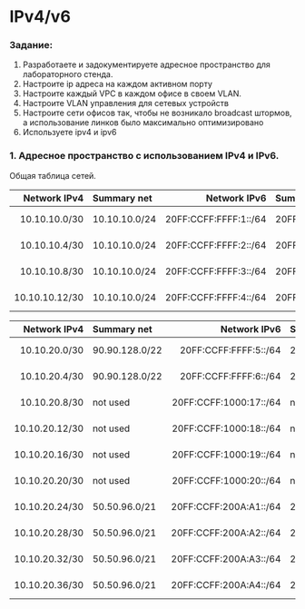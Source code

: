 #  IPv4/v6

###  Задание:

1. Разработаете и задокументируете адресное пространство для лабораторного стенда.
2. Настроите ip адреса на каждом активном порту
3. Настроите каждый VPC в каждом офисе в своем VLAN.
4. Настроите VLAN управления для сетевых устройств
5. Настроите сети офисов так, чтобы не возникало broadcast штормов, а использование линков было максимально оптимизировано
6. Используете ipv4 и ipv6


###  1. Адресное пространство с использованием IPv4 и IPv6.


  Общая таблица сетей.

| Network IPv4     | Summary net    | Network IPv6             | Summary net         | Description   | Eq&port         |
|-----------------:|:---------------|-------------------------:|:--------------------|:-------------:|-----------------|
| 10.10.10.0/30   | 10.10.10.0/24 | 20FF:CCFF:FFFF:1::/64    | 20FF:CCFF:FFFF::/48 | AS 520   | R17e0/1 R18e0/1 |
| 10.10.10.4/30   | 10.10.10.0/24 | 20FF:CCFF:FFFF:2::/64    | 20FF:CCFF:FFFF::/48 | AS 520    | R17e0/2 R19e0/2 |
| 10.10.10.8/30   | 10.10.10.0/24 | 20FF:CCFF:FFFF:3::/64    | 20FF:CCFF:FFFF::/48 | AS 520    | R18e0/2 R20e0/2 |
| 10.10.10.12/30  | 10.10.10.0/24 | 20FF:CCFF:FFFF:4::/64    | 20FF:CCFF:FFFF::/48 | AS 520    | R19e0/1 R20e0/1 |

| Network IPv4     | Summary net    | Network IPv6             | Summary net         | Description   | Eq&port         |
|-----------------:|:---------------|-------------------------:|:--------------------|:-------------:|-----------------|
| 10.10.20.0/30   | 90.90.128.0/22 | 20FF:CCFF:FFFF:5::/64    | 20FF:CCFF:FFFF::/48 | ISP network   | R17e0/3 R20e0/3 |
| 10.10.20.4/30   | 90.90.128.0/22 | 20FF:CCFF:FFFF:6::/64    | 20FF:CCFF:FFFF::/48 | ISP network   | R18e0/3 R19e0/3 |
| 10.10.20.8/30   | not used       | 20FF:CCFF:1000:17::/64   | not used            | to Internet   | R5e0/0  R17e0/0 |
| 10.10.20.12/30   | not used       | 20FF:CCFF:1000:18::/64   | not used            | to Internet   | R9e0/0  R18e0/0 |
| 10.10.20.16/30   | not used       | 20FF:CCFF:1000:19::/64   | not used            | to Internet   | R1e0/0  R19e0/0 |
| 10.10.20.20/30   | not used       | 20FF:CCFF:1000:20::/64   | not used            | to Internet   | R13e0/0 R20e0/0 |
| 10.10.20.24/30    | 50.50.96.0/21  | 20FF:CCFF:200A:A1::/64   | 20FF:CCFF:200A::/48 | Трум-пум      | R9e0/1  R12e0/1 |
| 10.10.20.28/30    | 50.50.96.0/21  | 20FF:CCFF:200A:A2::/64   | 20FF:CCFF:200A::/48 | Трум-пум      | R11e0/0 R12e0/0 |
| 10.10.20.32/30   | 50.50.96.0/21  | 20FF:CCFF:200A:A3::/64   | 20FF:CCFF:200A::/48 | Трум-пум      | R9e0/2  R10e0/2 |
| 10.10.20.36/30   | 50.50.96.0/21  | 20FF:CCFF:200A:A4::/64   | 20FF:CCFF:200A::/48 | Трум-пум      | R10e0/1 R11e0/1 |


